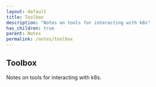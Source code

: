 ```yaml
---
layout: default
title: Toolbox
description: "Notes on tools for interacting with k8s"
has_children: true
parent: Notes
permalink: /notes/toolbox
---
```


## Toolbox

Notes on tools for interacting with k8s.
